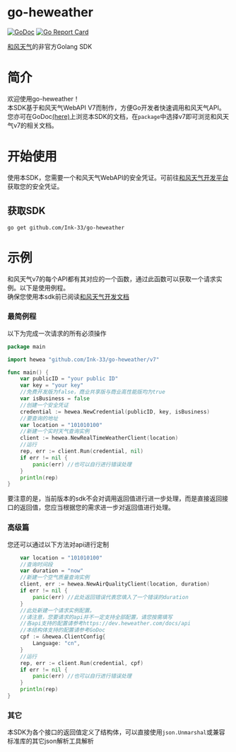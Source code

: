 # go-heweather
[![GoDoc](https://img.shields.io/badge/api-reference-blue.svg?style=flat-square)](https://pkg.go.dev/mod/github.com/Ink-33/go-heweather)
[![Go Report Card](https://goreportcard.com/badge/github.com/Ink-33/go-heweather)](https://goreportcard.com/report/github.com/Ink-33/go-heweather) 

[和风天气](https://heweather.com/)的非官方Golang SDK

# 简介
欢迎使用go-heweather！  
本SDK基于和风天气WebAPI V7而制作，方便Go开发者快速调用和风天气API。  
您亦可在GoDoc[(here)](https://pkg.go.dev/mod/github.com/Ink-33/go-heweather)上浏览本SDK的文档，在`package`中选择v7即可浏览和风天气v7的相关文档。

# 开始使用
使用本SDK，您需要一个和风天气WebAPI的安全凭证。可前往[和风天气开发平台](https://dev.heweather.com/)获取您的安全凭证。

## 获取SDK

    go get github.com/Ink-33/go-heweather

# 示例
和风天气v7的每个API都有其对应的一个函数，通过此函数可以获取一个请求实例。以下是使用例程。  
确保您使用本sdk前已阅读[和风天气开发文档](https://dev.heweather.com/docs/start/)

### 最简例程
以下为完成一次请求的所有必须操作
```go
package main

import hewea "github.com/Ink-33/go-heweather/v7"

func main() {
	var publicID = "your public ID"
	var key = "your key"
	//免费开发版为false，商业共享版与商业高性能版均为true
	var isBusiness = false
	//创建一个安全凭证
	credential := hewea.NewCredential(publicID, key, isBusiness)
	//要查询的地址
    var location = "101010100"
    //新建一个实时天气查询实例
	client := hewea.NewRealTimeWeatherClient(location)
	//运行
	rep, err := client.Run(credential, nil)
	if err != nil {
		panic(err) //也可以自行进行错误处理
	}
	println(rep)
}

```
要注意的是，当前版本的sdk不会对调用返回值进行进一步处理，而是直接返回接口的返回值，您应当根据您的需求进一步对返回值进行处理。

### 高级篇
您还可以通过以下方法对api进行定制
``` go
	var location = "101010100"
	//查询时间段
    var duration = "now"
    //新建一个空气质量查询实例
	client, err := hewea.NewAirQualityClient(location, duration)
	if err != nil {
		panic(err) //此处返回错误代表您填入了一个错误的duration
	}
	//此处新建一个请求实例配置。
	//请注意，您要请求的api并不一定支持全部配置，请您按需填写
	//各api支持的配置请参考https://dev.heweather.com/docs/api
	//本结构体支持的配置请参考GoDoc
	cpf := &hewea.ClientConfig{
		Language: "cn",
	}
	//运行
	rep, err := client.Run(credential, cpf)
	if err != nil {
		panic(err) //也可以自行进行错误处理
	}
	println(rep)
}

```

### 其它
本SDK为各个接口的返回值定义了结构体，可以直接使用`json.Unmarshal`或兼容标准库的其它json解析工具解析